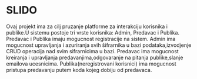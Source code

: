 # SLIDO
Ovaj projekt ima za cilj pruzanje platforme za interakciju korisnika i publike.U sistemu postoje tri vrste korisnika: Admin, Predavac i Publika. Predavac i Publika imaju mogucnost registracije na sistem.
Admin ima mogucnost upravljanja i azuriranja svih šifrarnika u bazi podataka,izvodjenje CRUD operacija nad svim sifrarnicima u bazi.
Predavac ima mogucnost kreiranja i upravljanja predavanjima,odgovaranje na pitanja publike,slanje emailova ucesnicima.
Publika(neregistrovani korisnici) ima mogucnost pristupa predavanju putem koda kojeg dobiju od predavaca.
